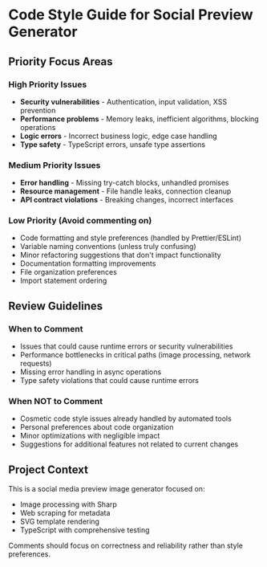 # Code Style Guide for Social Preview Generator

## Priority Focus Areas

### High Priority Issues
- **Security vulnerabilities** - Authentication, input validation, XSS prevention
- **Performance problems** - Memory leaks, inefficient algorithms, blocking operations  
- **Logic errors** - Incorrect business logic, edge case handling
- **Type safety** - TypeScript errors, unsafe type assertions

### Medium Priority Issues  
- **Error handling** - Missing try-catch blocks, unhandled promises
- **Resource management** - File handle leaks, connection cleanup
- **API contract violations** - Breaking changes, incorrect interfaces

### Low Priority (Avoid commenting on)
- Code formatting and style preferences (handled by Prettier/ESLint)
- Variable naming conventions (unless truly confusing)
- Minor refactoring suggestions that don't impact functionality
- Documentation formatting improvements
- File organization preferences
- Import statement ordering

## Review Guidelines

### When to Comment
- Issues that could cause runtime errors or security vulnerabilities
- Performance bottlenecks in critical paths (image processing, network requests)
- Missing error handling in async operations
- Type safety violations that could cause runtime errors

### When NOT to Comment  
- Cosmetic code style issues already handled by automated tools
- Personal preferences about code organization
- Minor optimizations with negligible impact
- Suggestions for additional features not related to current changes

## Project Context
This is a social media preview image generator focused on:
- Image processing with Sharp
- Web scraping for metadata  
- SVG template rendering
- TypeScript with comprehensive testing

Comments should focus on correctness and reliability rather than style preferences.